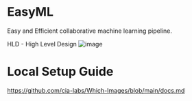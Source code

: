 # EasyML

Easy and Efficient collaborative machine learning pipeline. 

HLD - High Level Design
![image](https://github.com/cia-labs/Which-Images/assets/41864599/651c3932-d34c-4e25-90b5-16f12d6bbdac)

# Local Setup Guide

https://github.com/cia-labs/Which-Images/blob/main/docs.md
